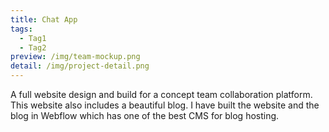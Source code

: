 ```yaml
---
title: Chat App
tags:
  - Tag1
  - Tag2
preview: /img/team-mockup.png
detail: /img/project-detail.png
---
```

A full website design and build for a concept team collaboration platform. This website also includes a beautiful blog. I have built the website and the blog in Webflow which has one of the best CMS for blog hosting.
